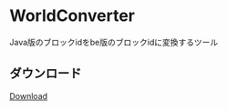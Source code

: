 # WorldConverter
Java版のブロックidをbe版のブロックidに変換するツール

## ダウンロード
[Download](https://github.com/tedo0627/WorldConverter/releases/download/1.1.0/WorldConverter.zip)
